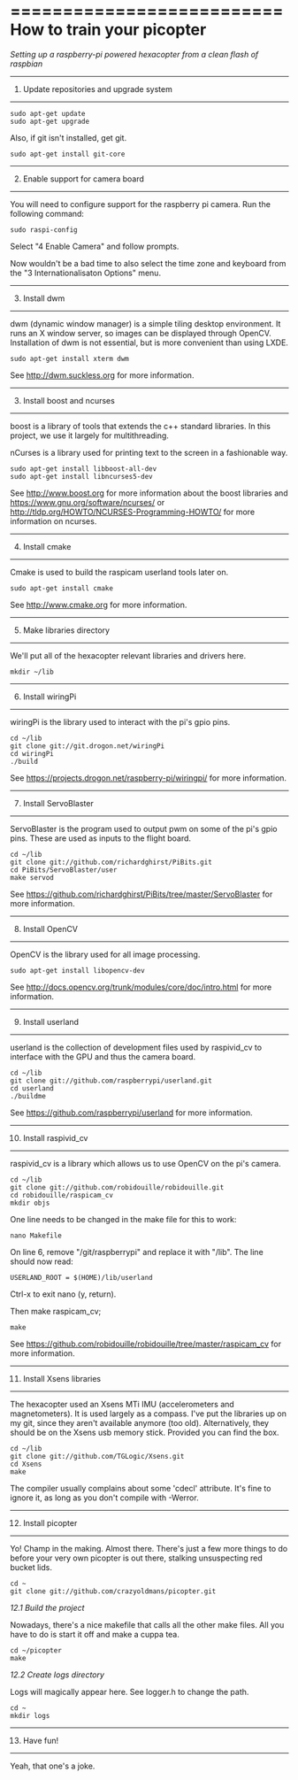 ==========================
How to train your picopter
==========================

*Setting up a raspberry-pi powered hexacopter from a clean flash of raspbian*


---------------------------------------------
1.  Update repositories and upgrade system
---------------------------------------------

    sudo apt-get update
    sudo apt-get upgrade
    

Also, if git isn't installed, get git.

    sudo apt-get install git-core


---------------------------------------------
2.  Enable support for camera board
---------------------------------------------

You will need to configure support for the raspberry pi camera.  Run the following command:

    sudo raspi-config

Select "4 Enable Camera" and follow prompts.

Now wouldn't be a bad time to also select the time zone and keyboard from the "3 Internationalisaton Options" menu.


---------------------------------------------
3.  Install dwm
---------------------------------------------

dwm (dynamic window manager) is a simple tiling desktop environment.  It runs an X window server, so images can be displayed through OpenCV.  Installation of dwm is not essential, but is more convenient than using LXDE.

    sudo apt-get install xterm dwm

See http://dwm.suckless.org for more information.


---------------------------------------------
3.  Install boost and ncurses
---------------------------------------------

boost is a library of tools that extends the c++ standard libraries.  In this project, we use it  largely for multithreading.

nCurses is a library used for printing text to the screen in a fashionable way.


    sudo apt-get install libboost-all-dev
    sudo apt-get install libncurses5-dev

See http://www.boost.org for more information about the boost libraries and https://www.gnu.org/software/ncurses/ or http://tldp.org/HOWTO/NCURSES-Programming-HOWTO/ for more information on ncurses.


---------------------------------------------
4.  Install cmake
---------------------------------------------

Cmake is used to build the raspicam userland tools later on.

    sudo apt-get install cmake

See http://www.cmake.org for more information.


---------------------------------------------
5.  Make libraries directory
---------------------------------------------

We'll put all of the hexacopter relevant libraries and drivers here.

    mkdir ~/lib


---------------------------------------------
6.  Install wiringPi
---------------------------------------------

wiringPi is the library used to interact with the pi's gpio pins.

    cd ~/lib
    git clone git://git.drogon.net/wiringPi
    cd wiringPi
    ./build

See https://projects.drogon.net/raspberry-pi/wiringpi/ for more information.


---------------------------------------------
7.  Install ServoBlaster
---------------------------------------------

ServoBlaster is the program used to output pwm on some of the pi's gpio pins.  These are used as inputs to the flight board.

    cd ~/lib
    git clone git://github.com/richardghirst/PiBits.git
    cd PiBits/ServoBlaster/user
    make servod

See https://github.com/richardghirst/PiBits/tree/master/ServoBlaster for more information.


---------------------------------------------
8.  Install OpenCV
---------------------------------------------

OpenCV is the library used for all image processing.

    sudo apt-get install libopencv-dev

See http://docs.opencv.org/trunk/modules/core/doc/intro.html for more information.


---------------------------------------------
9.  Install userland
---------------------------------------------

userland is the collection of development files used by raspivid_cv to interface with the GPU and thus the camera board.

    cd ~/lib
    git clone git://github.com/raspberrypi/userland.git
    cd userland
    ./buildme

See https://github.com/raspberrypi/userland for more information.


---------------------------------------------
10.  Install raspivid_cv
---------------------------------------------

raspivid_cv is a library which allows us to use OpenCV on the pi's camera.

    cd ~/lib
    git clone git://github.com/robidouille/robidouille.git
    cd robidouille/raspicam_cv
    mkdir objs

One line needs to be changed in the make file for this to work:

    nano Makefile

On line 6, remove "/git/raspberrypi" and replace it with "/lib".  The line should now read:

    USERLAND_ROOT = $(HOME)/lib/userland
    
Ctrl-x to exit nano (y, return).

Then make raspicam_cv;

    make


See https://github.com/robidouille/robidouille/tree/master/raspicam_cv for more information.


---------------------------------------------
11.  Install Xsens libraries
---------------------------------------------

The hexacopter used an Xsens MTi IMU (accelerometers and magnetometers).  It is used largely as a compass.  I've put the libraries up on my git, since they aren't available anymore (too old).  Alternatively, they should be on the Xsens usb memory stick.  Provided you can find the box.

    cd ~/lib
    git clone git://github.com/TGLogic/Xsens.git
    cd Xsens
    make

The compiler usually complains about some 'cdecl' attribute.  It's fine to ignore it, as long as you don't compile with -Werror.


---------------------------------------------
12.  Install picopter
---------------------------------------------
Yo! Champ in the making.  Almost there.  There's just a few more things to do before your very own picopter is out there, stalking unsuspecting red bucket lids.

    cd ~
    git clone git://github.com/crazyoldmans/picopter.git


*12.1   Build the project*

Nowadays, there's a nice makefile that calls all the other make files.  All you have to do is start it off and make a cuppa tea.

    cd ~/picopter
    make


*12.2   Create logs directory*

Logs will magically appear here.  See logger.h to change the path.

    cd ~
    mkdir logs
    
    
---------------------------------------------
13.  Have fun!
---------------------------------------------

Yeah, that one's a joke.


